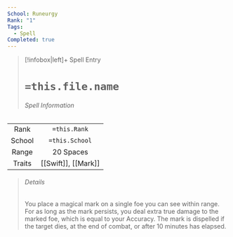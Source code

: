 ```yaml
---
School: Runeurgy
Rank: "1"
Tags:
  - Spell
Completed: true
---
```

> [!infobox|left]+ Spell Entry
> # `=this.file.name`
> ###### Spell Information
|        |                     |
|:------:|:-------------------:|
|  Rank  |    `=this.Rank`     |
| School |   `=this.School`    |
| Range  |      20 Spaces      |
| Traits | [[Swift]], [[Mark]] |
> ###### *Details*
> You place a magical mark on a single foe you can see within range. For as long as the mark persists, you deal extra true damage to the marked foe, which is equal to your Accuracy. The mark is dispelled if the target dies, at the end of combat, or after 10 minutes has elapsed.
